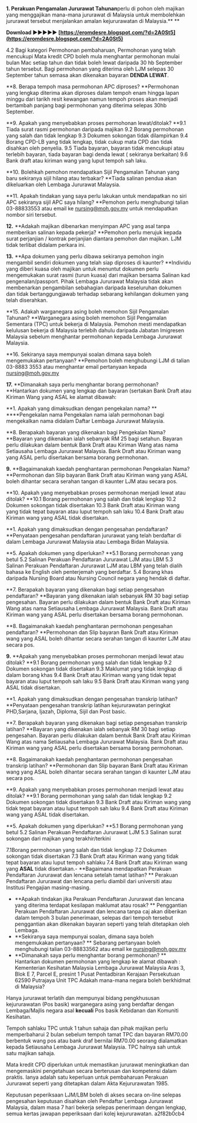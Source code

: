 **1. Perakuan Pengamalan Jururawat Tahunan**perlu di pohon oleh majikan yang menggajikan mana-mana jururawat di Malaysia untuk membolehkan jururawat tersebut menjalankan amalan kejururawatan di Malaysia.**
**
 
**Download ►►►►► [https://eromdesre.blogspot.com/?d=2A0St5](https://eromdesre.blogspot.com/?d=2A0St5)**


 
4.2 Bagi kategori Permohonan pembaharuan, Permohonan yang telah mencukupi Mata kredit CPD boleh mula menghantar permohonan mulai bulan Mac setiap tahun dan tidak boleh lewat daripada 30 hb September tahun tersebut. Bagi permohonan yang diterima oleh LJM selepas 30 September tahun semasa akan dikenakan bayaran **DENDA LEWAT**.
 
**8. Berapa tempoh masa permohonan APC diproses?
**Permohonan yang lengkap diterima akan diproses dalam tempoh enam hingga lapan minggu dari tarikh resit kewangan namun tempoh proses akan menjadi bertambah panjang bagi permohonan yang diterima selepas 30hb September.
 
**9. Apakah yang menyebabkan proses permohonan lewat/ditolak?
**9.1 Tiada surat rasmi permohonan daripada majikan
9.2 Borang permohonan yang salah dan tidak lengkap
9.3 Dokumen sokongan tidak dilampirkan
9.4 Borang CPD-LB yang tidak lengkap, tidak cukup mata CPD dan tidak disahkan oleh penyelia.
9.5 Tiada bayaran, bayaran tidak mencukupi atau terlebih bayaran, tiada bayaran bagi denda lewat ( sekiranya berkaitan)
9.6 Bank draft atau kiriman wang yang luput tempoh sah laku.

**10. Bolehkah pemohon mendapatkan Sijil Pengamalan Tahunan yang baru sekiranya sijil hilang
atau terbakar?
**Tiada salinan pendua akan dikeluarkan oleh Lembaga Jururawat Malaysia.
 
**11. Apakah tindakan yang saya perlu lakukan untuk mendapatkan no siri APC sekiranya sijil
APC saya hilang?
**Pemohon perlu menghubungi talian 03-88833553 atau email ke nursing@moh.gov.my
untuk mendapatkan nombor siri tersebut.
 
**12.** **Adakah majikan dibenarkan menyimpan APC yang asal tanpa memberikan salinan kepada
pekerja?
**Pemohon perlu merujuk kepada surat perjanjian / kontrak perjanjian diantara pemohon dan majikan. LJM tidak terlibat didalam perkara ini.
 
**13.** **Apa dokumen yang perlu dibawa sekiranya pemohon ingin mengambil sendiri dokumen
yang telah siap diproses di kaunter?
**Individu yang diberi kuasa oleh majikan untuk menuntut dokumen perlu mengemukakan surat rasmi (turun kuasa) dari majikan bersama Salinan kad pengenalan/passport. Pihak Lembaga Jururawat Malaysia tidak akan membenarkan pengambilan sebahagian daripada keseluruhan dokumen dan tidak bertanggungjawab terhadap sebarang kehilangan dokumen yang telah diserahkan.
 
**15. Adakah warganegara asing boleh memohon Sijil Pengamalan Tahunan?
**Warganegara asing boleh memohon Sijil Pengamalan Sementara (TPC) untuk bekerja di Malaysia. Pemohon mesti mendapatkan kelulusan bekerja di Malaysia terlebih dahulu daripada Jabatan Imigresen Malaysia sebelum menghantar permohonan kepada Lembaga Jururawat Malaysia.
 
**16. Sekiranya saya mempunyai soalan dimana saya boleh mengemukakan pertanyaan?
**Pemohon boleh menghubungi LJM di talian 03-8883 3553 atau menghantar email pertanyaan kepada nursing@moh.gov.my
 
**17.** **Dimanakah saya perlu menghantar borang permohonan?
**Hantarkan dokumen yang lengkap dan bayaran (sertakan Bank Draft atau Kiriman Wang yang ASAL ke alamat dibawah:
 
**1. Apakah yang dimaksudkan dengan pengekalan nama?
** ****Pengekalan nama Pengekalan nama ialah permohonan bagi mengekalkan nama didalam Daftar Lembaga Jururawat Malaysia.
 
**8. Berapakah bayaran yang dikenakan bagi Pengekalan Nama?
**Bayaran yang dikenakan ialah sebanyak RM 25 bagi setahun. Bayaran perlu dilakukan dalam bentuk Bank Draft atau Kiriman Wang atas nama Setiausaha Lembaga Jururawat Malaysia. Bank Draft atau Kiriman wang yang ASAL perlu disertakan bersama borang permohonan.
 
**9.** **Bagaimanakah kaedah penghantaran permohonan Pengekalan Nama?
**Permohonan dan Slip bayaran Bank Draft atau Kiriman wang yang ASAL boleh dihantar secara serahan tangan di kaunter LJM atau secara pos.
 
**10. Apakah yang menyebabkan proses permohonan menjadi lewat atau ditolak?
**10.1 Borang permohonan yang salah dan tidak lengkap
10.2 Dokumen sokongan tidak disertakan
10.3 Bank Draft atau Kiriman wang yang tidak tepat bayaran atau luput tempoh sah laku
10.4 Bank Draft atau Kiriman wang yang ASAL tidak disertakan.
 
**1. Apakah yang dimaksudkan dengan pengesahan pendaftaran?
**Penyataan pengesahan pendaftaran jururawat yang telah berdaftar di dalam Lembaga Jururawat Malaysia atau Lembaga Bidan Malaysia.
 
**5. Apakah dokumen yang diperlukan?
**5.1 Borang permohonan yang betul
5.2 Salinan Perakuan Pendaftaran Jururawat LJM atau LBM
5.3 Salinan Perakuan Pendaftaran Jururawat LJM atau LBM yang telah dialih bahasa ke English oleh penterjemah yang berdaftar.
5.4 Borang khas daripada Nursing Board atau Nursing Council negara yang hendak di daftar.
 
**7. Berapakah bayaran yang dikenakan bagi setiap pengesahan pendaftaran?
**Bayaran yang dikenakan ialah sebanyak RM 30 bagi setiap pengesahan. Bayaran perlu dilakukan dalam bentuk Bank Draft atau Kiriman Wang atas nama Setiausaha Lembaga Jururawat Malaysia. Bank Draft atau Kiriman wang yang ASAL perlu disertakan bersama borang permohonan.
 
**8. Bagaimanakah kaedah penghantaran permohonan pengesahan pendaftaran?
**Permohonan dan Slip bayaran Bank Draft atau Kiriman wang yang ASAL boleh dihantar secara serahan tangan di kaunter LJM atau secara pos.
 
**9.** **Apakah yang menyebabkan proses permohonan menjadi lewat atau ditolak?
**9.1 Borang permohonan yang salah dan tidak lengkap
9.2 Dokumen sokongan tidak disertakan
9.3 Maklumat yang tidak lengkap di dalam borang khas
9.4 Bank Draft atau Kiriman wang yang tidak tepat bayaran atau luput tempoh sah laku
9.5 Bank Draft atau Kiriman wang yang ASAL tidak disertakan.
 
**1. Apakah yang dimaksudkan dengan pengesahan transkrip latihan?
**Penyataan pengesahan transkrip latihan kejururawatan peringkat PHD,Sarjana, Ijazah, Diploma, Sijil dan Post basic.
 
**7. Berapakah bayaran yang dikenakan bagi setiap pengesahan transkrip latihan?
**Bayaran yang dikenakan ialah sebanyak RM 30 bagi setiap pengesahan. Bayaran perlu dilakukan dalam bentuk Bank Draft atau Kiriman Wang atas nama Setiausaha Lembaga Jururawat Malaysia. Bank Draft atau Kiriman wang yang ASAL perlu disertakan bersama borang permohonan.
 
**8. Bagaimanakah kaedah penghantaran permohonan pengesahan transkrip latihan?
**Permohonan dan Slip bayaran Bank Draft atau Kiriman wang yang ASAL boleh dihantar secara serahan tangan di kaunter LJM atau secara pos.
 
**9. Apakah yang menyebabkan proses permohonan menjadi lewat atau ditolak?
**9.1 Borang permohonan yang salah dan tidak lengkap
9.2 Dokumen sokongan tidak disertakan
9.3 Bank Draft atau Kiriman wang yang tidak tepat bayaran atau luput tempoh sah laku
9.4 Bank Draft atau Kiriman wang yang ASAL tidak disertakan.
 
**5. Apakah dokumen yang diperlukan?
**5.1 Borang permohonan yang betul
5.2 Salinan Perakuan Pendaftaran Jururawat LJM
5.3 Salinan surat sokongan dari majikan yang terakhir/terkini
 
7.1Borang permohonan yang salah dan tidak lengkap
7.2 Dokumen sokongan tidak disertakan
7.3 Bank Draft atau Kiriman wang yang tidak tepat bayaran atau luput tempoh sahlaku
7.4 Bank Draft atau Kiriman wang yang **ASAL** tidak disertakan.- **Bagaimana mendapatkan Perakuan Pendaftaran Jururawat dan lencana setelah tamat latihan?
**
Perakuan Pendaftaran Jururawat dan lencana perlu diambil dari universiti atau
Institusi Pengajian masing-masing.
- **Apakah tindakan jika Perakuan Pendaftaran Jururawat dan lencana yang diterima terdapat kesilapan maklumat atau rosak?
**
Penggantian Perakuan Pendaftaran Jururawat dan lencana tanpa caj akan diberikan dalam tempoh 3 bulan penerimaan, selepas dari tempoh tersebut penggantian akan dikenakan bayaran seperti yang telah ditetapkan oleh Lembaga.
- **Sekiranya saya mempunyai soalan, dimana saya boleh mengemukakan pertanyaan?
**
Sebarang pertanyaan boleh menghubungi talian 03-88833562 atau email ke nursing@moh.gov.my
- **Dimanakah saya perlu menghantar borang permohonan?
**
Hantarkan dokumen permohonan yang lengkap ke alamat dibawah :
Kementerian Kesihatan Malaysia
Lembaga Jururawat Malaysia
Aras 3, Blok E 7, Parcel E, presint 1
Pusat Pentadbiran Kerajaan Persekutuan
62590 Putrajaya
 Unit TPC Adakah mana-mana negara boleh berkhidmat di Malaysia?
 
Hanya jururawat terlatih dan mempunyai bidang pengkhususan kejururawatan (Pos basik) warganegara asing yang berdaftar dengan Lembaga/Majlis negara asal **kecuali** Pos basik Kebidanan dan Komuniti Kesihatan.
 
Tempoh sahlaku TPC untuk 1 tahun sahaja dan pihak majikan perlu memperbaharui 2 bulan sebelum tempoh tamat TPC dan bayaran RM70.00 berbentuk wang pos atau bank draf bernilai RM70.00 seorang dialamatkan kepada Setiausaha Lembaga Jururawat Malaysia. TPC halnya sah untuk satu majikan sahaja.
 
Mata kredit CPD diperlukan untuk memastikan jururawat meningkatkan dan mengemaskini pengetahuan secara berterusan dan kompetensi dalam praktis. Ianya adalah satu keperluan untuk pembaharuan Perakuan Jururawat seperti yang ditetapkan dalam Akta Kejururawatan 1985.
 
Keputusan peperiksaan LJM/LBM boleh di akses secara on-line selepas pengesahan keputusan disahkan oleh Pendaftar Lembaga Jururawat Malaysia, dalam masa 7 hari bekerja selepas penerimaan dengan lengkap, semua kertas jawapan peperiksaan dari kolej kejururawatan.
 a2f82b0cb4
 
